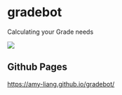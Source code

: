 # gradebot
Calculating your Grade needs 

<a href="https://amy-liang.github.io/gradebot/">
<img src="https://i.imgur.com/Dd8P5hn.png">
</a>

## Github Pages
https://amy-liang.github.io/gradebot/
